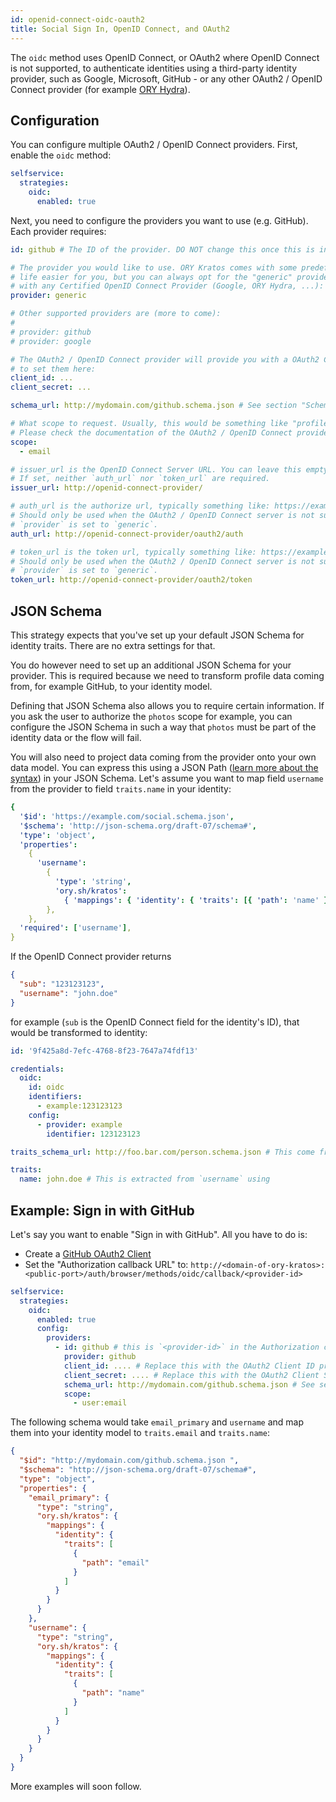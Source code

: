 ```yaml
---
id: openid-connect-oidc-oauth2
title: Social Sign In, OpenID Connect, and OAuth2
---
```


The `oidc` method uses OpenID Connect, or OAuth2 where OpenID Connect is not
supported, to authenticate identities using a third-party identity provider,
such as Google, Microsoft, GitHub - or any other OAuth2 / OpenID Connect
provider (for example [ORY Hydra](https://www.ory.sh/hydra)).

## Configuration

You can configure multiple OAuth2 / OpenID Connect providers. First, enable the
`oidc` method:

```yaml
selfservice:
  strategies:
    oidc:
      enabled: true
```

Next, you need to configure the providers you want to use (e.g. GitHub). Each
provider requires:

```yaml
id: github # The ID of the provider. DO NOT change this once this is in use.

# The provider you would like to use. ORY Kratos comes with some predefined providers to make
# life easier for you, but you can always opt for the "generic" provider, which works
# with any Certified OpenID Connect Provider (Google, ORY Hydra, ...):
provider: generic

# Other supported providers are (more to come):
#
# provider: github
# provider: google

# The OAuth2 / OpenID Connect provider will provide you with a OAuth2 Client ID and Client Secret. You need
# to set them here:
client_id: ...
client_secret: ...

schema_url: http://mydomain.com/github.schema.json # See section "Schema"

# What scope to request. Usually, this would be something like "profile" or "email".
# Please check the documentation of the OAuth2 / OpenID Connect provider to see what's allowed here.
scope:
  - email

# issuer_url is the OpenID Connect Server URL. You can leave this empty if `provider` is not set to `generic`.
# If set, neither `auth_url` nor `token_url` are required.
issuer_url: http://openid-connect-provider/

# auth_url is the authorize url, typically something like: https://example.org/oauth2/auth
# Should only be used when the OAuth2 / OpenID Connect server is not supporting OpenID Connect Discovery and when
# `provider` is set to `generic`.
auth_url: http://openid-connect-provider/oauth2/auth

# token_url is the token url, typically something like: https://example.org/oauth2/token
# Should only be used when the OAuth2 / OpenID Connect server is not supporting OpenID Connect Discovery and when
# `provider` is set to `generic`.
token_url: http://openid-connect-provider/oauth2/token
```

## JSON Schema

This strategy expects that you've set up your default JSON Schema for identity
traits. There are no extra settings for that.

You do however need to set up an additional JSON Schema for your provider. This
is required because we need to transform profile data coming from, for example
GitHub, to your identity model.

Defining that JSON Schema also allows you to require certain information. If you
ask the user to authorize the `photos` scope for example, you can configure the
JSON Schema in such a way that `photos` must be part of the identity data or the
flow will fail.

You will also need to project data coming from the provider onto your own data
model. You can express this using a JSON Path
([learn more about the syntax](../reference/json-schema-json-paths.md)) in your
JSON Schema. Let's assume you want to map field `username` from the provider to
field `traits.name` in your identity:

```yaml
{
  '$id': 'https://example.com/social.schema.json',
  '$schema': 'http://json-schema.org/draft-07/schema#',
  'type': 'object',
  'properties':
    {
      'username':
        {
          'type': 'string',
          'ory.sh/kratos':
            { 'mappings': { 'identity': { 'traits': [{ 'path': 'name' }] } } },
        },
    },
  'required': ['username'],
}
```

If the OpenID Connect provider returns

```json
{
  "sub": "123123123",
  "username": "john.doe"
}
```

for example (`sub` is the OpenID Connect field for the identity's ID), that
would be transformed to identity:

```yaml
id: '9f425a8d-7efc-4768-8f23-7647a74fdf13'

credentials:
  oidc:
    id: oidc
    identifiers:
      - example:123123123
    config:
      - provider: example
        identifier: 123123123

traits_schema_url: http://foo.bar.com/person.schema.json # This come from the default identity schema url.

traits:
  name: john.doe # This is extracted from `username` using
```

## Example: Sign in with GitHub

Let's say you want to enable "Sign in with GitHub". All you have to do is:

- Create a
  [GitHub OAuth2 Client](https://developer.github.com/apps/building-oauth-apps/creating-an-oauth-app/)
- Set the "Authorization callback URL" to:
  `http://<domain-of-ory-kratos>:<public-port>/auth/browser/methods/oidc/callback/<provider-id>`

```yaml
selfservice:
  strategies:
    oidc:
      enabled: true
      config:
        providers:
          - id: github # this is `<provider-id>` in the Authorization callback URL
            provider: github
            client_id: .... # Replace this with the OAuth2 Client ID provided by GitHub
            client_secret: .... # Replace this with the OAuth2 Client Secret provided by GitHub
            schema_url: http://mydomain.com/github.schema.json # See section "Schema"
            scope:
              - user:email
```

The following schema would take `email_primary` and `username` and map them into
your identity model to `traits.email` and `traits.name`:

```json
{
  "$id": "http://mydomain.com/github.schema.json ",
  "$schema": "http://json-schema.org/draft-07/schema#",
  "type": "object",
  "properties": {
    "email_primary": {
      "type": "string",
      "ory.sh/kratos": {
        "mappings": {
          "identity": {
            "traits": [
              {
                "path": "email"
              }
            ]
          }
        }
      }
    },
    "username": {
      "type": "string",
      "ory.sh/kratos": {
        "mappings": {
          "identity": {
            "traits": [
              {
                "path": "name"
              }
            ]
          }
        }
      }
    }
  }
}
```

More examples will soon follow.
